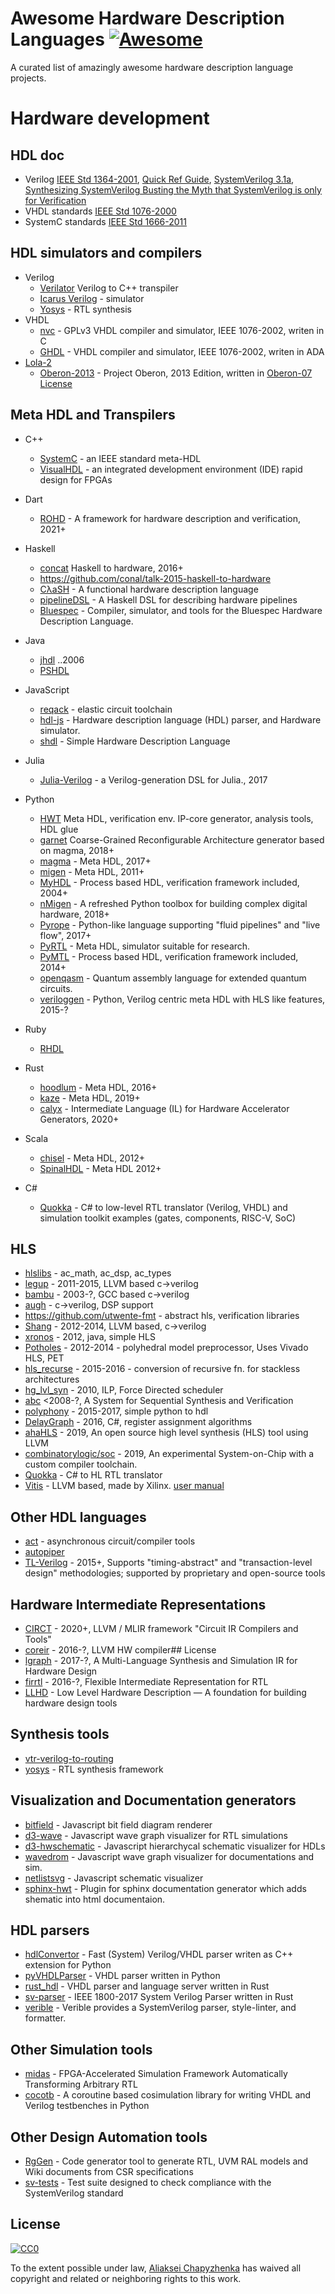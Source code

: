 # Awesome Hardware Description Languages [![Awesome](https://cdn.rawgit.com/sindresorhus/awesome/d7305f38d29fed78fa85652e3a63e154dd8e8829/media/badge.svg)](https://github.com/sindresorhus/awesome)

A curated list of amazingly awesome hardware description language projects.


# Hardware development

## HDL doc

* Verilog [IEEE Std 1364-2001](https://inst.eecs.berkeley.edu/~cs150/fa06/Labs/verilog-ieee.pdf), [Quick Ref Guide](http://sutherland-hdl.com/pdfs/verilog_2001_ref_guide.pdf), [SystemVerilog 3.1a](http://www.ece.uah.edu/~gaede/cpe526/SystemVerilog_3.1a.pdf), [Synthesizing SystemVerilog Busting the Myth that SystemVerilog is only for Verification](http://sutherland-hdl.com/papers/2013-SNUG-SV_Synthesizable-SystemVerilog_paper.pdf)
* VHDL standards [IEEE Std 1076-2000](http://edg.uchicago.edu/~tang/VHDLref.pdf)
* SystemC standards [IEEE Std 1666-2011](http://paginas.fe.up.pt/~ee07166/lib/exe/fetch.php?media=1666-2011.pdf)


## HDL simulators and compilers

   * Verilog
      - [Verilator](https://www.veripool.org/wiki/verilator) Verilog to C++ transpiler
      - [Icarus Verilog](http://iverilog.icarus.com/) - simulator
      - [Yosys](http://www.clifford.at/yosys/) - RTL synthesis
   * VHDL
      * [nvc](https://github.com/nickg/nvc) - GPLv3 VHDL compiler and simulator, IEEE 1076-2002, writen in C
      * [GHDL](https://github.com/ghdl/ghdl) - VHDL compiler and simulator, IEEE 1076-2002, writen in ADA
   * [Lola-2](https://inf.ethz.ch/personal/wirth/Lola/Lola2.pdf)
      - [Oberon-2013](https://inf.ethz.ch/personal/wirth/Lola/) - Project Oberon, 2013 Edition, written in [Oberon-07](http://www-oldurls.inf.ethz.ch/personal/wirth/Oberon/) [License](https://inf.ethz.ch/personal/wirth/ProjectOberon/license.txt)


## Meta HDL and Transpilers

* C++
   - [SystemC](https://www.doulos.com/knowhow/systemc/) - an IEEE standard meta-HDL
   - [VisualHDL](http://sysprogs.com/legacy/visualhdl/) - an integrated development environment (IDE) rapid design for FPGAs

* Dart
   - [ROHD](https://github.com/intel/rohd) - A framework for hardware description and verification, 2021+

* Haskell
   - [concat](https://github.com/conal/concat) Haskell to hardware, 2016+
   - https://github.com/conal/talk-2015-haskell-to-hardware
   - [CλaSH](https://github.com/clash-lang/clash-compiler) - A functional hardware description language
   - [pipelineDSL](https://github.com/p12nGH/pipelineDSL) - A Haskell DSL for describing hardware pipelines
   - [Bluespec](https://github.com/B-Lang-org/bsc) - Compiler, simulator, and tools for the Bluespec Hardware Description Language.

* Java
   - [jhdl](http://www.jhdl.org/) ..2006
   - [PSHDL](http://pshdl.org/)

* JavaScript
   - [reqack](https://github.com/drom/reqack) -  elastic circuit toolchain
   - [hdl-js](https://github.com/DmitrySoshnikov/hdl-js) - Hardware description language (HDL) parser, and Hardware simulator.
   - [shdl](https://github.com/jcbuisson/shdl) - Simple Hardware Description Language

* Julia
   - [Julia-Verilog](https://github.com/interplanetary-robot/Verilog.jl) - a Verilog-generation DSL for Julia., 2017

* Python
  - [HWT](https://github.com/Nic30/hwt) Meta HDL, verification env. IP-core generator, analysis tools, HDL glue
  - [garnet](https://github.com/StanfordAHA/garnet) Coarse-Grained Reconfigurable Architecture generator based on magma, 2018+
  - [magma](https://github.com/phanrahan/magma/) - Meta HDL, 2017+
  - [migen](https://github.com/m-labs/migen) - Meta HDL, 2011+
  - [MyHDL](https://github.com/myhdl/myhdl) - Process based HDL, verification framework included, 2004+
  - [nMigen](https://github.com/nmigen/nmigen/) - A refreshed Python toolbox for building complex digital hardware, 2018+
  - [Pyrope](https://masc.soe.ucsc.edu/pyrope.html) - Python-like language supporting "fluid pipelines" and "live flow", 2017+
  - [PyRTL](https://github.com/UCSBarchlab/PyRTL) - Meta HDL, simulator suitable for research.
  - [PyMTL](https://github.com/cornell-brg/pymtl) - Process based HDL, verification framework included, 2014+
  - [openqasm](https://github.com/qiskit/openqasm) - Quantum assembly language for extended quantum circuits.
  - [veriloggen](https://github.com/PyHDI/veriloggen) - Python, Verilog centric meta HDL with HLS like features, 2015-?

* Ruby
   - [RHDL](https://github.com/philtomson/RHDL)

* Rust
   - [hoodlum](https://github.com/tcr/hoodlum) - Meta HDL, 2016+
   - [kaze](https://github.com/yupferris/kaze) - Meta HDL, 2019+
   - [calyx](https://github.com/cucapra/calyx) - Intermediate Language (IL) for Hardware Accelerator Generators, 2020+

* Scala
   - [chisel](https://github.com/freechipsproject/chisel3) - Meta HDL, 2012+
   - [SpinalHDL](https://github.com/SpinalHDL/SpinalHDL) - Meta HDL 2012+

* C#
   - [Quokka](https://github.com/EvgenyMuryshkin/qusoc) - C# to low-level RTL translator (Verilog, VHDL) and simulation toolkit examples (gates, components, RISC-V, SoC) 
    
## HLS

* [hlslibs](https://github.com/hlslibs) - ac_math, ac_dsp, ac_types
* [legup](http://legup.eecg.utoronto.ca/) - 2011-2015, LLVM based c->verilog
* [bambu](http://panda.dei.polimi.it/?page_id=31) - 2003-?, GCC based c->verilog
* [augh](http://tima.imag.fr/sls/research-projects/augh/) - c->verilog, DSP support
* https://github.com/utwente-fmt - abstract hls, verification libraries
* [Shang](https://github.com/etherzhhb/Shang) - 2012-2014, LLVM based, c->verilog
* [xronos](https://github.com/endrix/xronos) - 2012, java, simple HLS
* [Potholes](https://github.com/SamuelBayliss/Potholes) - 2012-2014 - polyhedral model preprocessor, Uses Vivado HLS, PET
* [hls_recurse](https://github.com/m8pple/hls_recurse) - 2015-2016 - conversion of recursive fn. for stackless architectures
* [hg_lvl_syn](https://github.com/funningboy/hg_lvl_syn) - 2010, ILP, Force Directed scheduler
* [abc](https://people.eecs.berkeley.edu/~alanmi/abc/) <2008-?, A System for Sequential Synthesis and Verification
* [polyphony](https://github.com/ktok07b6/polyphony) - 2015-2017, simple python to hdl
* [DelayGraph](https://github.com/ni/DelayGraph) - 2016, C#, register assignment algorithms
* [ahaHLS](https://github.com/dillonhuff/ahaHLS) - 2019, An open source high level synthesis (HLS) tool using LLVM
* [combinatorylogic/soc](https://github.com/combinatorylogic/soc) - 2019, An experimental System-on-Chip with a custom compiler toolchain.
* [Quokka](https://github.com/EvgenyMuryshkin/QuokkaEvaluation) - C# to HL RTL translator
* [Vitis](https://github.com/Xilinx/HLS) - LLVM based, made by Xilinx. [user manual](https://www.xilinx.com/support/documentation/sw_manuals/xilinx2020_2/ug1399-vitis-hls.pdf)


## Other HDL languages

* [act](https://github.com/asyncvlsi/act) - asynchronous circuit/compiler tools
* [autopiper](https://github.com/google/autopiper)
* [TL-Verilog](https://makerchip.com) - 2015+, Supports "timing-abstract" and "transaction-level design" methodologies; supported by proprietary and open-source tools


## Hardware Intermediate Representations

* [CIRCT](https://circt.llvm.org) - 2020+, LLVM / MLIR framework "Circuit IR Compilers and Tools"
* [coreir](https://github.com/rdaly525/coreir) - 2016-?, LLVM HW compiler## License
* [lgraph](https://github.com/masc-ucsc/lgraph) - 2017-?, A Multi-Language Synthesis and Simulation IR for Hardware Design
* [firrtl](https://github.com/freechipsproject/firrtl) - 2016-?, Flexible Intermediate Representation for RTL
* [LLHD](https://github.com/fabianschuiki/llhd) - Low Level Hardware Description — A foundation for building hardware design tools


## Synthesis tools

* [vtr-verilog-to-routing](https://github.com/verilog-to-routing/vtr-verilog-to-routing)
* [yosys](https://github.com/YosysHQ/yosys) - RTL synthesis framework


## Visualization and Documentation generators

* [bitfield](https://github.com/drom/bitfield) - Javascript bit field diagram renderer
* [d3-wave](https://github.com/Nic30/d3-wave) - Javascript wave graph visualizer for RTL simulations
* [d3-hwschematic](https://github.com/Nic30/d3-hwschematic) - Javascript hierarchycal schematic visualizer for HDLs
* [wavedrom](https://github.com/drom/wavedrom) - Javascript wave graph visualizer for documentations and sim.
* [netlistsvg](https://github.com/nturley/netlistsvg) - Javascript schematic visualizer
* [sphinx-hwt](https://github.com/Nic30/sphinx-hwt) - Plugin for sphinx documentation generator which adds shematic into html documentaion.


## HDL parsers

* [hdlConvertor](https://github.com/Nic30/hdlConvertor) - Fast (System) Verilog/VHDL parser writen as C++ extension for Python
* [pyVHDLParser](https://github.com/Paebbels/pyVHDLParser) - VHDL parser written in Python
* [rust_hdl](https://github.com/kraigher/rust_hdl) - VHDL parser and language server written in Rust
* [sv-parser](https://github.com/dalance/sv-parser) -  IEEE 1800-2017 System Verilog Parser written in Rust
* [verible](https://chipsalliance.github.io/verible/) - Verible provides a SystemVerilog parser, style-linter, and formatter.

## Other Simulation tools

* [midas](https://github.com/ucb-bar/midas) - FPGA-Accelerated Simulation Framework Automatically Transforming Arbitrary RTL
* [cocotb](https://github.com/potentialventures/cocotb) - A coroutine based cosimulation library for writing VHDL and Verilog testbenches in Python

## Other Design Automation tools

* [RgGen](https://github.com/rggen/rggen) - Code generator tool to generate RTL, UVM RAL models and Wiki documents from CSR specifications
* [sv-tests](https://symbiflow.github.io/sv-tests) - Test suite designed to check compliance with the SystemVerilog standard

## License

[![CC0](http://mirrors.creativecommons.org/presskit/buttons/88x31/svg/cc-zero.svg)](https://creativecommons.org/publicdomain/zero/1.0/)

To the extent possible under law, [Aliaksei Chapyzhenka](http://drom.io) has waived all copyright and related or neighboring rights to this work.
